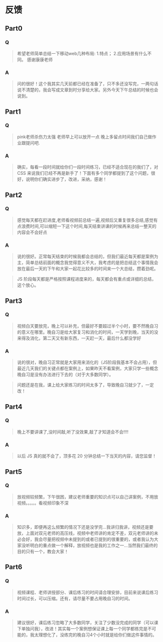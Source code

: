# 反馈

## Part0

### Q

> 希望老师简单总结一下移动web几种布局: 1.特点； 2.应用场景有什么不同。 感谢康康老师

### A

> 问的很好！这个我其实几天前都已经在准备了，只不多还没写完，一两句话说不清楚的，我会写成文章到时分享给大家。另外今天下午总结的时候也会说到。

## Part1

### Q

> pink老师杀伤力太强 老师早上可以放开一点 晚上多留点时间我们自己做作业跟提问吧.

### A

> 确实，每看一段时间就给你们一段时间练习，已经不适合现在的我们了，对 CSS 来说我们已经不再是新手了！下面有多个同学都提到了这个问题，很好，说明你们确实进步了，改进，采纳，感谢！

## Part2

### Q

> 感觉每天都在赶进度,老师看视频前总结一遍,视频后又重复很多总结,感觉有点浪费时间,可以缩短一下这个时间,每天结束讲课的时候再来总结一整天的内容会不会好点

### A

> 说的很好。正常每天结束的时候我都会总结的，但我们最近每天都是案例为主，简单总结前面的概念我觉得意义不大，我考虑的是把总结这个事情我会放在最后一天的下午和大家一起花比较多的时间来一个大总结，攒着劲呢。

> JS 阶段每天都是严格按照课程进度来的，每天都会有重点或详细的总结，这个放心。

## Part3

### Q

> 视频白天要放完，晚上可以补充，但最好不要超过半个小时，要不然晚自习的意义在哪里。晚自习是给大家复习和消化的时间，一天学到晚，当天的没来得及消化，第二天又有新东西，一天赶一天，最后什么都没学好

### A

> 说的很对，晚自习正常就是大家用来消化的（JS阶段我基本不会占用），但最近几天我们的关键点都在案例上，如果昨天不看案例，大家只学一些概念晚自习是没有办法进行下去的（对于大多数同学）。

> 问题还是在我，课上给大家练习的时间太多了，导致晚自习就少了，一定改！

## Part4

### Q

> 晚上不要讲课了,没时间敲,听了没效果,敲了才知道会不会!!!!

### A

> 以后 JS 真的就不会了，顶多花 20 分钟总结一下当天的内容，请您监督！

## Part5

### Q

> 放视频较频繁，下午很困，建议老师重要的知识点可以自己讲案例，不用放视频。。。。。看视频印象不深

### A

> 知识多，即便再这么频繁的情况下还是没学完...我讲归我讲，视频还是要放，上面对双元老师的高压线，视频中老师讲的肯定不差，双元老师讲的未必会好，我会尽量把视频中未提到的或者已提到的很重要的，或者我认为大家没听明白的重点做一个解释，放视频也是我的工作之一...当然我们最终的目的只有一个，教会大家！

## Part6

### Q

> 视频课程、老师讲授部分、课后练习的时间请合理安排，目前来说课后练习时间过长，可以压缩。还有，请尽量不要占用晚自习的时间。

### A

> 建议很好，课后练习忽略了大多数同学，关注了少数没完成的同学（可以课下单独问我），改进！其实每一个案例想保证课上每一个同学都练完是不可能的，我太理想化了，没练完的晚自习4个小时就是给你们做这件事情的。